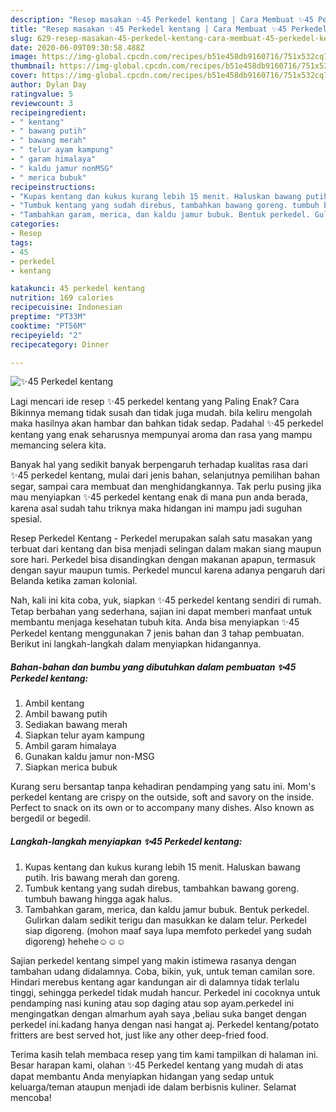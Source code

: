 ```yaml
---
description: "Resep masakan ✨45 Perkedel kentang | Cara Membuat ✨45 Perkedel kentang Yang Paling Enak"
title: "Resep masakan ✨45 Perkedel kentang | Cara Membuat ✨45 Perkedel kentang Yang Paling Enak"
slug: 629-resep-masakan-45-perkedel-kentang-cara-membuat-45-perkedel-kentang-yang-paling-enak
date: 2020-06-09T09:30:58.488Z
image: https://img-global.cpcdn.com/recipes/b51e458db9160716/751x532cq70/✨45-perkedel-kentang-foto-resep-utama.jpg
thumbnail: https://img-global.cpcdn.com/recipes/b51e458db9160716/751x532cq70/✨45-perkedel-kentang-foto-resep-utama.jpg
cover: https://img-global.cpcdn.com/recipes/b51e458db9160716/751x532cq70/✨45-perkedel-kentang-foto-resep-utama.jpg
author: Dylan Day
ratingvalue: 5
reviewcount: 3
recipeingredient:
- " kentang"
- " bawang putih"
- " bawang merah"
- " telur ayam kampung"
- " garam himalaya"
- " kaldu jamur nonMSG"
- " merica bubuk"
recipeinstructions:
- "Kupas kentang dan kukus kurang lebih 15 menit. Haluskan bawang putih. Iris bawang merah dan goreng."
- "Tumbuk kentang yang sudah direbus, tambahkan bawang goreng. tumbuh bawang hingga agak halus."
- "Tambahkan garam, merica, dan kaldu jamur bubuk. Bentuk perkedel. Gulirkan dalam sedikit terigu dan masukkan ke dalam telur. Perkedel siap digoreng. (mohon maaf saya lupa memfoto perkedel yang sudah digoreng) hehehe☺️☺️☺️"
categories:
- Resep
tags:
- 45
- perkedel
- kentang

katakunci: 45 perkedel kentang 
nutrition: 169 calories
recipecuisine: Indonesian
preptime: "PT33M"
cooktime: "PT56M"
recipeyield: "2"
recipecategory: Dinner

---
```



![✨45 Perkedel kentang](https://img-global.cpcdn.com/recipes/b51e458db9160716/751x532cq70/✨45-perkedel-kentang-foto-resep-utama.jpg)

Lagi mencari ide resep ✨45 perkedel kentang yang Paling Enak? Cara Bikinnya memang tidak susah dan tidak juga mudah. bila keliru mengolah maka hasilnya akan hambar dan bahkan tidak sedap. Padahal ✨45 perkedel kentang yang enak seharusnya mempunyai aroma dan rasa yang mampu memancing selera kita.

Banyak hal yang sedikit banyak berpengaruh terhadap kualitas rasa dari ✨45 perkedel kentang, mulai dari jenis bahan, selanjutnya pemilihan bahan segar, sampai cara membuat dan menghidangkannya. Tak perlu pusing jika mau menyiapkan ✨45 perkedel kentang enak di mana pun anda berada, karena asal sudah tahu triknya maka hidangan ini mampu jadi suguhan spesial.

Resep Perkedel Kentang - Perkedel merupakan salah satu masakan yang terbuat dari kentang dan bisa menjadi selingan dalam makan siang maupun sore hari. Perkedel bisa disandingkan dengan makanan apapun, termasuk dengan sayur maupun tumis. Perkedel muncul karena adanya pengaruh dari Belanda ketika zaman kolonial.


Nah, kali ini kita coba, yuk, siapkan ✨45 perkedel kentang sendiri di rumah. Tetap berbahan yang sederhana, sajian ini dapat memberi manfaat untuk membantu menjaga kesehatan tubuh kita. Anda bisa menyiapkan ✨45 Perkedel kentang menggunakan 7 jenis bahan dan 3 tahap pembuatan. Berikut ini langkah-langkah dalam menyiapkan hidangannya.

<!--inarticleads1-->

##### Bahan-bahan dan bumbu yang dibutuhkan dalam pembuatan ✨45 Perkedel kentang:

1. Ambil  kentang
1. Ambil  bawang putih
1. Sediakan  bawang merah
1. Siapkan  telur ayam kampung
1. Ambil  garam himalaya
1. Gunakan  kaldu jamur non-MSG
1. Siapkan  merica bubuk


Kurang seru bersantap tanpa kehadiran pendamping yang satu ini. Mom&#39;s perkedel kentang are crispy on the outside, soft and savory on the inside. Perfect to snack on its own or to accompany many dishes. Also known as bergedil or begedil. 

<!--inarticleads2-->

##### Langkah-langkah menyiapkan ✨45 Perkedel kentang:

1. Kupas kentang dan kukus kurang lebih 15 menit. Haluskan bawang putih. Iris bawang merah dan goreng.
1. Tumbuk kentang yang sudah direbus, tambahkan bawang goreng. tumbuh bawang hingga agak halus.
1. Tambahkan garam, merica, dan kaldu jamur bubuk. Bentuk perkedel. Gulirkan dalam sedikit terigu dan masukkan ke dalam telur. Perkedel siap digoreng. (mohon maaf saya lupa memfoto perkedel yang sudah digoreng) hehehe☺️☺️☺️


Sajian perkedel kentang simpel yang makin istimewa rasanya dengan tambahan udang didalamnya. Coba, bikin, yuk, untuk teman camilan sore. Hindari merebus kentang agar kandungan air di dalamnya tidak terlalu tinggi, sehingga perkedel tidak mudah hancur. Perkedel ini cocoknya untuk pendamping nasi kuning atau sop daging atau sop ayam.perkedel ini mengingatkan dengan almarhum ayah saya ,beliau suka banget dengan perkedel ini.kadang hanya dengan nasi hangat aj. Perkedel kentang/potato fritters are best served hot, just like any other deep-fried food. 

Terima kasih telah membaca resep yang tim kami tampilkan di halaman ini. Besar harapan kami, olahan ✨45 Perkedel kentang yang mudah di atas dapat membantu Anda menyiapkan hidangan yang sedap untuk keluarga/teman ataupun menjadi ide dalam berbisnis kuliner. Selamat mencoba!
